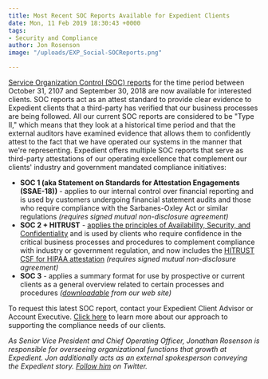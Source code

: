 ```yaml
---
title: Most Recent SOC Reports Available for Expedient Clients
date: Mon, 11 Feb 2019 18:30:43 +0000
tags:
- Security and Compliance
author: Jon Rosenson
image: "/uploads/EXP_Social-SOCReports.png"

---
```

[Service Organization Control (SOC) reports](https://www.expedient.com/services/managed-services/compliance-security/service-organizational-control-reporting/) for the time period between October 31, 2107 and September 30, 2018 are now available for interested clients. SOC reports act as an attest standard to provide clear evidence to Expedient clients that a third-party has verified that our business processes are being followed. All our current SOC reports are considered to be "Type II," which means that they look at a historical time period and that the external auditors have examined evidence that allows them to confidently attest to the fact that we have operated our systems in the manner that we're representing. Expedient offers multiple SOC reports that serve as third-party attestations of our operating excellence that complement our clients' industry and government mandated compliance initiatives:

* **SOC 1 (aka Statement on Standards for Attestation Engagements (SSAE-18))** - applies to our internal control over financial reporting and is used by customers undergoing financial statement audits and those who require compliance with the Sarbanes-Oxley Act or similar regulations _(requires signed mutual non-disclosure agreement)_
* **SOC 2 + HITRUST** - [applies the principles of Availability, Security, and Confidentiality](https://www.aicpa.org/interestareas/frc/assuranceadvisoryservices/trustdataintegritytaskforce.html) and is used by clients who require confidence in the critical business processes and procedures to complement compliance with industry or government regulation, and now includes the [HITRUST CSF for HIPAA attestation](http://hitrustalliance.net/frequently-asked/1/en/topic/how-does-a-csf-assessment-meet-the-hipaa-requirement-for-a-risk-analysis-and-can-it-be-used-to-support-an-ocr-audit) _(requires signed mutual non-disclosure agreement)_
* **SOC 3** - applies a summary format for use by prospective or current clients as a general overview related to certain processes and procedures _(_[_downloadable_](https://www.expedient.com/services/managed-services/compliance-security/service-organizational-control-reporting/) _from our web site)_

To request this latest SOC report, contact your Expedient Client Advisor or Account Executive. [Click here](https://www.expedient.com/services/managed-services/compliance-security/) to learn more about our approach to supporting the compliance needs of our clients. 

_As Senior Vice President and Chief Operating Officer, Jonathan Rosenson is responsible for overseeing organizational functions that growth at Expedient. Jon additionally acts as an external spokesperson conveying the Expedient story._ [_Follow him_](https://twitter.com/rosenson) _on Twitter._